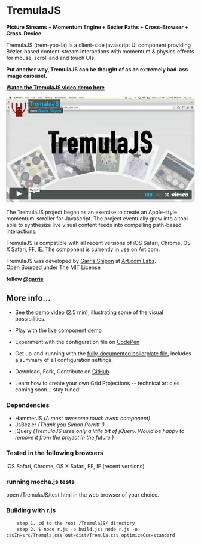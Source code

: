 # TremulaJS

**Picture Streams + Momentum Engine + Bézier Paths + Cross-Browser + Cross-Device**  

TremulaJS (trem-yoo-la) is a client-side javascript UI component providing Bézier-based content-stream interactions with momentum & physics effects for mouse, scroll and and touch UIs. 

**Put another way, TremulaJS can be thought of as an extremely bad-ass image carousel.**  

**[Watch the TremulaJS video demo here](https://vimeo.com/99481197)**  

<a href="https://vimeo.com/99481197">![tremula vimeo image](docs/vimeo.png)</a>


The TremulaJS project began as an exercise to create an Apple-style momentum-scroller for Javascript. The project eventually grew into a tool able to synthesize live visual content feeds into compelling path-based interactions.

TremulaJS is compatible with all recent versions of iOS Safari, Chrome, OS X Safari, FF, IE. The component is currently in use on Art.com.

TremulaJS was developed by [Garris Shipon](http://garriss.wordpress.com/) at [Art.com Labs](http://art.com/).  
Open Sourced under The MIT License

**follow [@garris](https://twitter.com/garris)**  

## More info...

- See [the demo video](https://vimeo.com/99481197) (2.5 min), illustrating some of the visual possibilities.  

- Play with the [live component demo](http://garris.github.com/TremulaJS)  

- Experiment with the configuration file on [CodePen](http://codepen.io/garris/pen/bevqG?editors=001)  

- Get up-and-running with the [fully-documented boilerplate file](https://gist.github.com/garris/2214de2100a4a67a2899), includes a summary of all configuration settings.  

- Download, Fork, Contribute on [GitHub](https://github.com/garris/TremulaJS.git)

- Learn how to create your own Grid Projections -- technical articles coming soon... stay tuned!


### Dependencies

- HammerJS *(A most awesome touch event component)*
- JsBezier *(Thank you Simon Porritt !)*
- jQuery *(TremulaJS uses only a little bit of jQuery. Would be happy to remove it from the project in the future.)*

### Tested in the following browsers
iOS Safari, Chrome, OS X Safari, FF, IE (recent versions) 


### running mocha.js tests
open /TremulaJS/test.html in the web browser of your choice.



### Building with r.js
		step 1. cd to the root /TremulaJS/ directory
		step 2. $ node r.js -o build.js; node r.js -o cssIn=src/Tremula.css out=dist/Tremula.css optimizeCss=standard

